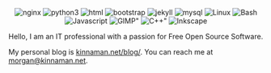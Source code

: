 <div id="badges">
	<p align="center">
	<img alt="nginx" src="https://img.shields.io/badge/NGINX-009639?logo=nginx&logoColor=white&style=for-the-badge" />
	<img alt="python3" src="https://img.shields.io/badge/Python-3776AB?logo=python&logoColor=white&style=for-the-badge" />
	<img alt="html" src="https://img.shields.io/badge/HTML-E34F26?logo=html5&logoColor=white&style=for-the-badge" />
	<img alt="bootstrap" src="https://img.shields.io/badge/Bootstrap-7952B3?logo=bootstrap&logoColor=white&style=for-the-badge" />
	<img alt="jekyll" src="https://img.shields.io/badge/Jekyll-CC0000?logo=jekyll&logoColor=white&style=for-the-badge" />
	<img alt="mysql" src="https://img.shields.io/badge/MySQL-4479A1?logo=mysql&logoColor=white&style=for-the-badge" />
	<img alt="Linux" src="https://img.shields.io/badge/Debian-A81D33?logo=debian&logoColor=white&style=for-the-badge" />
	<img alt="Bash" src="https://img.shields.io/badge/Bash-4EAA25?logo=gnubash&logoColor=white&style=for-the-badge" />
	<img alt="Javascript" src="https://img.shields.io/badge/JavaScript-gray?logo=javascript&logoColor=F7DF1E&style=for-the-badge" />
	<!--img alt="Webpack" src="https://img.shields.io/badge/Webpack-logoColor?logo=webpack&logoColor=white&style=for-the-badge" /-->
	<!--img alt=Shopify" src="https://img.shields.io/badge/Shopify-7AB55C?logo=shopify&logoColor=white&style=for-the-badge" /-->
	<img alt=GIMP" src="https://img.shields.io/badge/GIMP-5C5543?logo=gimp&logoColor=white&style=for-the-badge" />
	<!--img alt=Blender" src="https://img.shields.io/badge/Blender-F5792A?logo=blender&logoColor=white&style=for-the-badge" /-->
	<!--img alt=React" src="https://img.shields.io/badge/React-61DAFB?logo=react&logoColor=white&style=for-the-badge" /-->
	<img alt=C++" src="https://img.shields.io/badge/C++-00599C?logo=c%2b%2b&logoColor=white&style=for-the-badge" />
	<img alt="Inkscape" src="https://img.shields.io/badge/Inkscape-000000?logo=inkscape&logoColor=white&style=for-the-badge" />
	</p>
</div>


Hello, I am an IT professional with a passion for Free Open Source Software.

My personal blog is [kinnaman.net/blog/](https://www.kinnaman.net/blog/). You can reach me at [morgan@kinnaman.net](mailto:morgan@kinnaman.net).


<!--img alt="github stats"  src="https://github-readme-stats.vercel.app/api?username=kinnaman"-->
